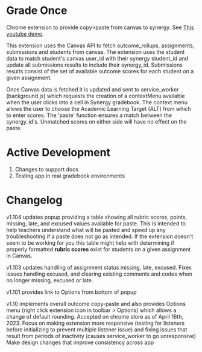 # Grade Once
Chrome extension to provide copy>paste from canvas to synergy. See [This youtube demo](https://youtu.be/ZI-WODo4dOI).

This extension uses the Canvas API to fetch outcome_rollups, assignments, submissions and students from canvas. The extension uses the student data to match student's canvas user_id with their synergy student_id and update all submissions results to include their synergy_id. Submissions results consist of the set of available outcome scores for each student on a given assignment.

Once Canvas data is fetched it is updated and sent to service_worker (background.js) which requests the creation of a contextMenu available when the user clicks into a cell in Synergy gradebook. The context menu allows the user to choose the Academic Learning Target (ALT) from which to enter scores. The 'paste' function ensures a match between the synergy_id's. Unmatched scores on either side will have no effect on the paste.

# Active Development

1. Changes to support docs
2. Testing app in real gradebook environments

# Changelog
v1.104 updates popup providing a table showing all rubric scores, points, missing, late, and excused values available for paste. This is intended to help teachers understand what will be pasted and speed up any troubleshooting if a paste does not go as intended. If the extension doesn't seem to be working for you this table might help with determining if properly formatted **rubric scores** exist for students on a given assignment in Canvas.

v1.103 updates handling of assignment status missing, late, excused. Fixes issues handling excused, and clearing existing comments and codes when no longer missing, excused or late.

v1.101 provides link to Options from bottom of popup

v1.10 implements overall outcome copy-paste and also provides Options menu (right click extension icon in toolbar > Options) which allows a change of default rounding. Accepted on chrome store as of April 16th, 2023. Focus on making extension more responsive (testing for listeners before initializing to prevent multiple listener issue) and fixing issues that result from periods of inactivity (causes service_worker to go unresponsive)
Make design changes that improve consistency across app
